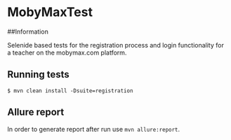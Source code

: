 # MobyMaxTest

##Information

Selenide based tests for the registration process and login functionality for a teacher
on the mobymax.com platform.

## Running tests
```
$ mvn clean install -Dsuite=registration
```

## Allure report

In order to generate report after run use `mvn allure:report`.